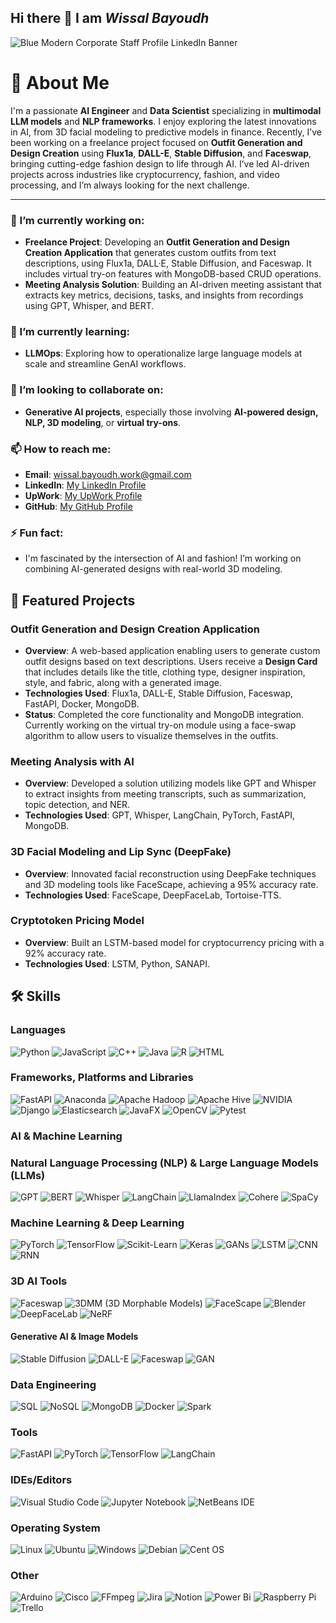 ## Hi there 👋 I am _Wissal Bayoudh_
![Blue Modern Corporate Staff Profile LinkedIn Banner](https://github.com/user-attachments/assets/e6b7fd3c-c7c9-40f9-8a64-dce295dd7d20)


# 🧠 About Me  
I'm a passionate **AI Engineer** and **Data Scientist** specializing in **multimodal LLM models** and **NLP frameworks**. I enjoy exploring the latest innovations in AI, from 3D facial modeling to predictive models in finance. Recently, I’ve been working on a freelance project focused on **Outfit Generation and Design Creation** using **Flux1a**, **DALL-E**, **Stable Diffusion**, and **Faceswap**, bringing cutting-edge fashion design to life through AI. I’ve led AI-driven projects across industries like cryptocurrency, fashion, and video processing, and I’m always looking for the next challenge.

---

### 🔭 I’m currently working on:
- **Freelance Project**: Developing an **Outfit Generation and Design Creation Application** that generates custom outfits from text descriptions, using Flux1a, DALL·E, Stable Diffusion, and Faceswap. It includes virtual try-on features with MongoDB-based CRUD operations.
- **Meeting Analysis Solution**: Building an AI-driven meeting assistant that extracts key metrics, decisions, tasks, and insights from recordings using GPT, Whisper, and BERT.

### 🌱 I’m currently learning:
- **LLMOps**: Exploring how to operationalize large language models at scale and streamline GenAI workflows.

### 👯 I’m looking to collaborate on:
- **Generative AI projects**, especially those involving **AI-powered design, NLP, 3D modeling**, or **virtual try-ons**.

### 📫 How to reach me:
- **Email**: wissal.bayoudh.work@gmail.com
- **LinkedIn**: [My LinkedIn Profile](https://www.linkedin.com/feed/)
- **UpWork**:  [My UpWork Profile](https://www.linkedin.com/feed/)
- **GitHub**: [My GitHub Profile](https://github.com/wissalBayoudh)

### ⚡ Fun fact:
- I'm fascinated by the intersection of AI and fashion! I’m working on combining AI-generated designs with real-world 3D modeling.
  
## 🌟 Featured Projects  
### **Outfit Generation and Design Creation Application**  
- **Overview**: A web-based application enabling users to generate custom outfit designs based on text descriptions. Users receive a **Design Card** that includes details like the title, clothing type, designer inspiration, style, and fabric, along with a generated image.  
- **Technologies Used**: Flux1a, DALL-E, Stable Diffusion, Faceswap, FastAPI, Docker, MongoDB.  
- **Status**: Completed the core functionality and MongoDB integration. Currently working on the virtual try-on module using a face-swap algorithm to allow users to visualize themselves in the outfits.  

### **Meeting Analysis with AI**  
- **Overview**: Developed a solution utilizing models like GPT and Whisper to extract insights from meeting transcripts, such as summarization, topic detection, and NER.  
- **Technologies Used**: GPT, Whisper, LangChain, PyTorch, FastAPI, MongoDB.  

### **3D Facial Modeling and Lip Sync (DeepFake)**  
- **Overview**: Innovated facial reconstruction using DeepFake techniques and 3D modeling tools like FaceScape, achieving a 95% accuracy rate.  
- **Technologies Used**: FaceScape, DeepFaceLab, Tortoise-TTS.

### **Cryptotoken Pricing Model**  
- **Overview**: Built an LSTM-based model for cryptocurrency pricing with a 92% accuracy rate.  
- **Technologies Used**: LSTM, Python, SANAPI.

## 🛠️ Skills  

### Languages  
![Python](https://img.shields.io/badge/-Python-3776AB?logo=python&logoColor=white&style=for-the-badge)  ![JavaScript](https://img.shields.io/badge/-JavaScript-F7DF1E?logo=javascript&logoColor=black&style=for-the-badge) ![C++](https://img.shields.io/badge/-C++-00599C?logo=cplusplus&logoColor=white&style=for-the-badge)  ![Java](https://img.shields.io/badge/-Java-007396?logo=java&logoColor=white&style=for-the-badge) ![R](https://img.shields.io/badge/-R-276DC3?logo=r&logoColor=white&style=for-the-badge) ![HTML](https://img.shields.io/badge/-HTML-E34F26?logo=html5&logoColor=white&style=for-the-badge)

### Frameworks, Platforms and Libraries
![FastAPI](https://img.shields.io/badge/FastAPI-005571?style=for-the-badge&logo=fastapi) ![Anaconda](https://img.shields.io/badge/Anaconda-%2344A833.svg?style=for-the-badge&logo=anaconda&logoColor=white) ![Apache Hadoop](https://img.shields.io/badge/Apache%20Hadoop-66CCFF?style=for-the-badge&logo=apachehadoop&logoColor=black) ![Apache Hive](https://img.shields.io/badge/Apache%20Hive-FDEE21?style=for-the-badge&logo=apachehive&logoColor=black) ![NVIDIA](https://img.shields.io/badge/cuda-000000.svg?style=for-the-badge&logo=nVIDIA&logoColor=green) ![Django](https://img.shields.io/badge/django-%23092E20.svg?style=for-the-badge&logo=django&logoColor=white) ![Elasticsearch](https://img.shields.io/badge/elasticsearch-%230377CC.svg?style=for-the-badge&logo=elasticsearch&logoColor=white) ![JavaFX](https://img.shields.io/badge/javafx-%23FF0000.svg?style=for-the-badge&logo=javafx&logoColor=white) ![OpenCV](https://img.shields.io/badge/opencv-%23white.svg?style=for-the-badge&logo=opencv&logoColor=white) ![Pytest](https://img.shields.io/badge/pytest-%23ffffff.svg?style=for-the-badge&logo=pytest&logoColor=2f9fe3) 



### AI & Machine Learning  


### Natural Language Processing (NLP) & Large Language Models (LLMs)
![GPT](https://img.shields.io/badge/GPT-FF6F00?style=for-the-badge&logo=openai&logoColor=white) ![BERT](https://img.shields.io/badge/BERT-0052CC?style=for-the-badge&logo=transformers&logoColor=white) ![Whisper](https://img.shields.io/badge/Whisper-00BFFF?style=for-the-badge) ![LangChain](https://img.shields.io/badge/LangChain-FF4500?style=for-the-badge) ![LlamaIndex](https://img.shields.io/badge/LlamaIndex-9B59B6?style=for-the-badge) ![Cohere](https://img.shields.io/badge/Cohere-4B8BBE?style=for-the-badge) ![SpaCy](https://img.shields.io/badge/SpaCy-36648B?style=for-the-badge)

### Machine Learning & Deep Learning
![PyTorch](https://img.shields.io/badge/PyTorch-EE4C2C?style=for-the-badge&logo=pytorch&logoColor=white) ![TensorFlow](https://img.shields.io/badge/TensorFlow-FF6F00?style=for-the-badge&logo=tensorflow&logoColor=white) ![Scikit-Learn](https://img.shields.io/badge/Scikit_Learn-F7931E?style=for-the-badge&logo=scikit-learn&logoColor=white) ![Keras](https://img.shields.io/badge/Keras-D00000?style=for-the-badge&logo=keras&logoColor=white) ![GANs](https://img.shields.io/badge/GANs-00C853?style=for-the-badge) ![LSTM](https://img.shields.io/badge/LSTM-4B8BBE?style=for-the-badge) ![CNN](https://img.shields.io/badge/CNN-1E90FF?style=for-the-badge) ![RNN](https://img.shields.io/badge/RNN-6A5ACD?style=for-the-badge)

### 3D AI Tools
![Faceswap](https://img.shields.io/badge/Faceswap-FF69B4?style=for-the-badge) ![3DMM (3D Morphable Models)](https://img.shields.io/badge/3DMM-9400D3?style=for-the-badge) ![FaceScape](https://img.shields.io/badge/FaceScape-8A2BE2?style=for-the-badge) ![Blender](https://img.shields.io/badge/Blender-F5792A?style=for-the-badge&logo=blender&logoColor=white) ![DeepFaceLab](https://img.shields.io/badge/DeepFaceLab-DC143C?style=for-the-badge) ![NeRF](https://img.shields.io/badge/NeRF-32CD32?style=for-the-badge)

#### **Generative AI & Image Models**  
![Stable Diffusion](https://img.shields.io/badge/-Stable%20Diffusion-4E4E50?logo=stablediffusion&logoColor=white&style=for-the-badge) ![DALL-E](https://img.shields.io/badge/-DALL--E-412991?logo=openai&logoColor=white&style=for-the-badge) ![Faceswap](https://img.shields.io/badge/-Faceswap-FF6347?logo=deepfake&logoColor=white&style=for-the-badge) ![GAN](https://img.shields.io/badge/-GAN-EC407A?logo=deeplearning&logoColor=white&style=for-the-badge)

### Data Engineering  
![SQL](https://img.shields.io/badge/-SQL-4479A1?logo=postgresql&logoColor=white&style=for-the-badge) ![NoSQL](https://img.shields.io/badge/-NoSQL-4DB33D?logo=mongodb&logoColor=white&style=for-the-badge) ![MongoDB](https://img.shields.io/badge/-MongoDB-47A248?logo=mongodb&logoColor=white&style=for-the-badge) ![Docker](https://img.shields.io/badge/-Docker-2496ED?logo=docker&logoColor=white&style=for-the-badge) ![Spark](https://img.shields.io/badge/-Spark-E25A1C?logo=apachespark&logoColor=white&style=for-the-badge)


### Tools  
![FastAPI](https://img.shields.io/badge/-FastAPI-009688?logo=fastapi&logoColor=white&style=for-the-badge) ![PyTorch](https://img.shields.io/badge/-PyTorch-EE4C2C?logo=pytorch&logoColor=white&style=for-the-badge) ![TensorFlow](https://img.shields.io/badge/-TensorFlow-FF6F00?logo=tensorflow&logoColor=white&style=for-the-badge) ![LangChain](https://img.shields.io/badge/-LangChain-0066CC?logo=langchain&logoColor=white&style=for-the-badge) 

### IDEs/Editors
![Visual Studio Code](https://img.shields.io/badge/Visual%20Studio%20Code-0078d7.svg?style=for-the-badge&logo=visual-studio-code&logoColor=white) ![Jupyter Notebook](https://img.shields.io/badge/jupyter-%23FA0F00.svg?style=for-the-badge&logo=jupyter&logoColor=white) ![NetBeans IDE](https://img.shields.io/badge/NetBeansIDE-1B6AC6.svg?style=for-the-badge&logo=apache-netbeans-ide&logoColor=white)

### Operating System
![Linux](https://img.shields.io/badge/Linux-FCC624?style=for-the-badge&logo=linux&logoColor=black) ![Ubuntu](https://img.shields.io/badge/Ubuntu-E95420?style=for-the-badge&logo=ubuntu&logoColor=white) ![Windows](https://img.shields.io/badge/Windows-0078D6?style=for-the-badge&logo=windows&logoColor=white) 	![Debian](https://img.shields.io/badge/Debian-D70A53?style=for-the-badge&logo=debian&logoColor=white) 	![Cent OS](https://img.shields.io/badge/cent%20os-002260?style=for-the-badge&logo=centos&logoColor=F0F0F0)

### Other
![Arduino](https://img.shields.io/badge/-Arduino-00979D?style=for-the-badge&logo=Arduino&logoColor=white) ![Cisco](https://img.shields.io/badge/cisco-%23049fd9.svg?style=for-the-badge&logo=cisco&logoColor=black) ![FFmpeg](https://shields.io/badge/FFmpeg-%23171717.svg?logo=ffmpeg&style=for-the-badge&labelColor=171717&logoColor=5cb85c) ![Jira](https://img.shields.io/badge/jira-%230A0FFF.svg?style=for-the-badge&logo=jira&logoColor=white) ![Notion](https://img.shields.io/badge/Notion-%23000000.svg?style=for-the-badge&logo=notion&logoColor=white) ![Power Bi](https://img.shields.io/badge/power_bi-F2C811?style=for-the-badge&logo=powerbi&logoColor=black) ![Raspberry Pi](https://img.shields.io/badge/-Raspberry_Pi-C51A4A?style=for-the-badge&logo=Raspberry-Pi) ![Trello](https://img.shields.io/badge/Trello-%23026AA7.svg?style=for-the-badge&logo=Trello&logoColor=white) 
<!--
**wissalBayoudh/wissalBayoudh** is a ✨ _special_ ✨ repository because its `README.md` (this file) appears on your GitHub profile.

Here are some ideas to get you started:

- 🔭 I’m currently working on ...
- 🌱 I’m currently learning ...
- 👯 I’m looking to collaborate on ...
- 🤔 I’m looking for help with ...
- 💬 Ask me about ...
- 📫 How to reach me: ...
- 😄 Pronouns: ...
- ⚡ Fun fact: ...
-->
